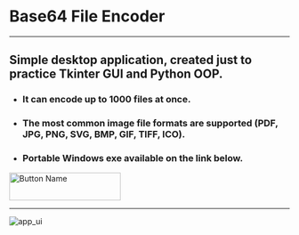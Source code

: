 # Base64 File Encoder

---

## Simple desktop application, created just to practice Tkinter GUI and Python OOP.
- ### It can encode up to 1000 files at once.
- ### The most common image file formats are supported (PDF, JPG, PNG, SVG, BMP, GIF, TIFF, ICO).
- ### Portable Windows exe available on the link below.

<a href="https://github.com/bhristov90/Base64-File-Encoder/releases/download/v.1.0/base64_encoder.exe">
  <img src="https://i.ibb.co/4Z12Tbd/25800-4-download-now-button-blue.png" alt="Button Name" width="200" height="50">
</a>

----

<img src="https://i.ibb.co/CvrWtrF/base64-encoder.png" alt="app_ui">
